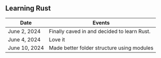 ## Learning Rust

| Date          | Events                                      |
| ------------- | ------------------------------------------- |
| June 2, 2024  | Finally caved in and decided to learn Rust. |
| June 4, 2024  | Love it                                     |
| June 10, 2024 | Made better folder structure using modules  |
